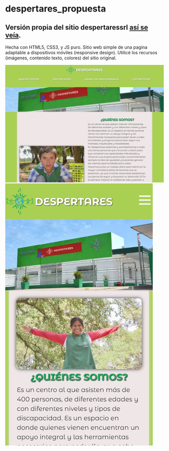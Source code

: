# despertares_propuesta
Versión propia del sitio despertaressrl [así se veía](https://web.archive.org/web/20220525113808/https://despertaressrl.com/).
---
Hecha con HTML5, CSS3, y JS puro. Sitio web simple de una pagina adaptable a dispositivos móviles (responsive design). Utilicé los recursos (imágenes, contenido texto, colores) del sitio original.

<img src="/media/despertares_propuesta_capLaptop_1280x950.jpg" alt="captura vista principal despertares propuesta laptop"/>

<img src="/media/despertares_propuesta_capPixel2_411x731.jpg" alt="captura vista principal despertares propuesta movil pixel 2"/>
